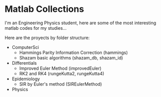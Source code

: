 # Matlab Collections

I'm an Engineering Physics student, here are some of the most interesting matlab codes for my studies...

Here are the proyects by folder structure:

- ComputerSci
  - Hammings Parity Information Correction (hammings)
  - Shazam basic algorithms (shazam_db, shazam_id)
- Differentials
  - Improved Euler Method (improvedEuler)
  - RK2 and RK4 (rungeKutta2, rungeKutta4)
- Epidemiology
  - SIR by Euler's method (SIREulerMethod)
- Physics
